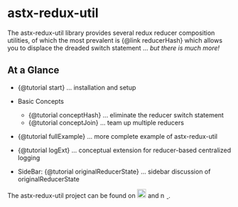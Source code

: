 # astx-redux-util

The astx-redux-util library provides several redux reducer composition
utilities, of which the most prevalent is {@link reducerHash} which
allows you to displace the dreaded switch statement ... *but there is
much more!*


## At a Glance

- {@tutorial start} ... installation and setup

- Basic Concepts
  * {@tutorial conceptHash} ... eliminate the reducer switch statement
  * {@tutorial conceptJoin} ... team up multiple reducers

- {@tutorial fullExample} ... more complete example of astx-redux-util

- {@tutorial logExt} ... conceptual extension for reducer-based centralized logging

- SideBar: {@tutorial originalReducerState} ... sidebar discussion of originalReducerState


The astx-redux-util project can be found on
<a href="https://github.com/KevinAst/astx-redux-util"
   style="text-decoration: none !important;">
  <img src="https://assets-cdn.github.com/images/modules/logos_page/GitHub-Mark.png"
       alt="GitHub"
       title="astx-redux-util on GitHub"
       style="text-decoration: none !important;"
       height="20">
</a>
and 
<a href="https://www.npmjs.com/package/astx-redux-util">
  <img src="https://upload.wikimedia.org/wikipedia/commons/d/db/Npm-logo.svg"
       alt="npm"
       title="astx-redux-util on npm"
       height="14">
</a>.
